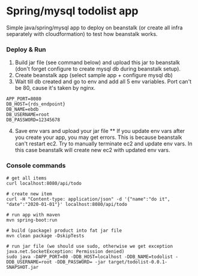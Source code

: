 # Spring/mysql todolist app
Simple java/spring/mysql app to deploy on beanstalk (or create all infra separately with cloudformation) to test how beanstalk works.


### Deploy & Run
1. Build jar file (see command below) and upload this jar to beanstalk (don't forget configure to create mysql db during beanstalk setup).
2. Create beanstalk app (select sample app + configure mysql db)
3. Wait till db created and go to env and add all 5 env variables. Port can't be 80, cause it's taken by nginx.
```
APP_PORT=8080
DB_HOST={rds_endpoint}
DB_NAME=ebdb
DB_USERNAME=root
DB_PASSWORD=12345678
```
4. Save env vars and upload your jar file
** If you update env vars after you create your app, you may get errors. This is because beanstalk can't restart ec2. Try to manually terminate ec2 and update env vars. In this case beanstalk will create new ec2 with updated env vars.

### Console commands
```
# get all items
curl localhost:8080/api/todo

# create new item
curl -H "Content-type: application/json" -d '{"name":"do it", "date":"2020-01-01"}' localhost:8080/api/todo

# run app with maven
mvn spring-boot:run

# build (package) product into fat jar file
mvn clean package -DskipTests

# run jar file (we should use sudo, otherwise we get exception java.net.SocketException: Permission denied)
sudo java -DAPP_PORT=80 -DDB_HOST=localhost -DDB_NAME=todolist -DDB_USERNAME=root -DDB_PASSWORD= -jar target/todolist-0.0.1-SNAPSHOT.jar
```